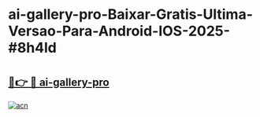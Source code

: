 # ai-gallery-pro-Baixar-Gratis-Ultima-Versao-Para-Android-IOS-2025-#8h4ld

# <h2><a href="https://ainizakaria.my?title=ai-gallery-pro&ref=24M">🔗👉 🔴 ai-gallery-pro</a></h2>

[![acn](https://github.com/user-attachments/assets/0f9c940e-d8b0-45ae-aac7-cd30a18b3e1c)](https://ainizakaria.my?title=ai-gallery-pro&ref=24M)

